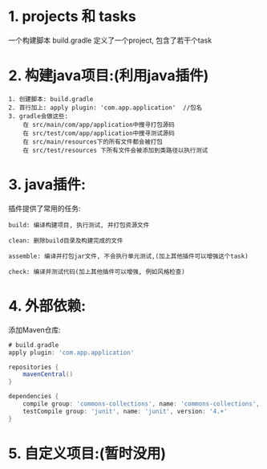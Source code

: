 # 1. projects 和 tasks

一个构建脚本 build.gradle 定义了一个project, 包含了若干个task



# 2. 构建java项目:(利用java插件)

~~~properties
1. 创建脚本: build.gradle
2. 首行加上: apply plugin: 'com.app.application'  //包名
3. gradle会做这些:
	在 src/main/com/app/application中搜寻打包源码
	在 src/test/com/app/application中搜寻测试源码
	在 src/main/resources下的所有文件都会被打包
	在 src/test/resources 下所有文件会被添加到类路径以执行测试
~~~



# 3. java插件:

插件提供了常用的任务:

~~~properties
build: 编译构建项目, 执行测试, 并打包资源文件

clean: 删除build目录及构建完成的文件

assemble: 编译并打包jar文件, 不会执行单元测试,(加上其他插件可以增强这个task)

check: 编译并测试代码(加上其他插件可以增强, 例如风格检查)
~~~



# 4. 外部依赖:

添加Maven仓库:

~~~groovy
# build.gradle
apply plugin: 'com.app.application'

repositories {
    mavenCentral()
}

dependencies {
    compile group: 'commons-collections', name: 'commons-collections', version: '3.2'
    testCompile group: 'junit', name: 'junit', version: '4.+'
}
~~~

# 5. 自定义项目:(暂时没用)

